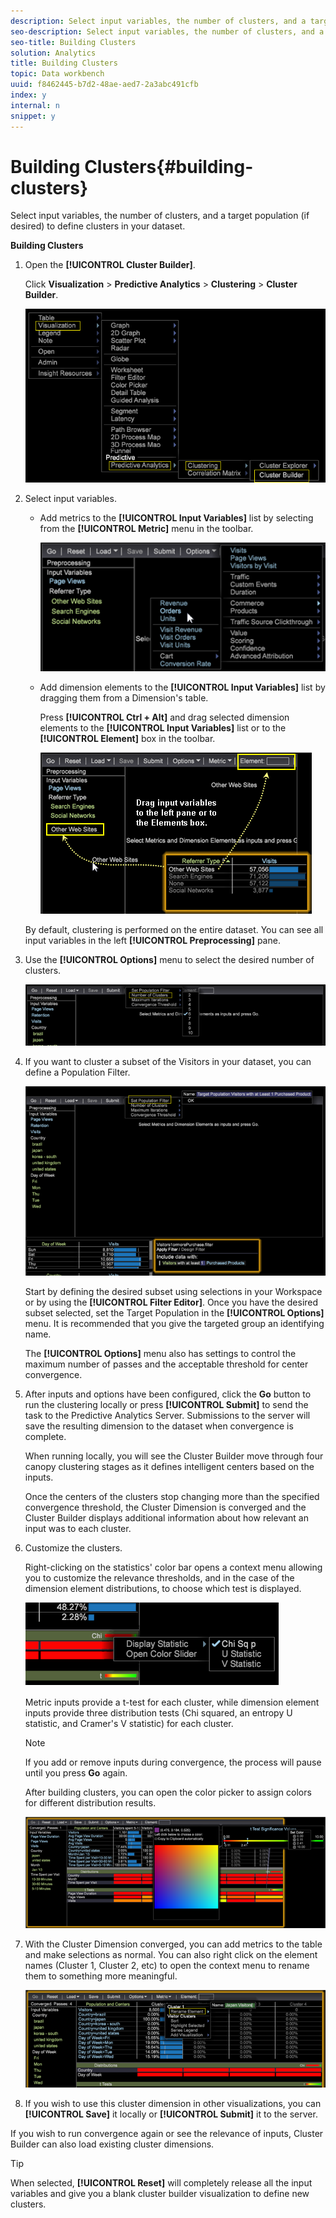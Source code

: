 ```yaml
---
description: Select input variables, the number of clusters, and a target population (if desired) to define clusters in your dataset.
seo-description: Select input variables, the number of clusters, and a target population (if desired) to define clusters in your dataset.
seo-title: Building Clusters
solution: Analytics
title: Building Clusters
topic: Data workbench
uuid: f8462445-b7d2-48ae-aed7-2a3abc491cfb
index: y
internal: n
snippet: y
---
```


# Building Clusters{#building-clusters}

Select input variables, the number of clusters, and a target population (if desired) to define clusters in your dataset.

 **Building Clusters**

1. Open the **[!UICONTROL Cluster Builder]**.

   Click **Visualization** > **Predictive Analytics** > **Clustering** > **Cluster Builder**. 

   ![](assets/cluster-builder-step1.png)

1. Select input variables.

    * Add metrics to the **[!UICONTROL Input Variables]** list by selecting from the **[!UICONTROL Metric]** menu in the toolbar.

      ![](assets/cluster_metric_select.png)

    * Add dimension elements to the **[!UICONTROL Input Variables]** list by dragging them from a Dimension's table.

      Press **[!UICONTROL Ctrl + Alt]** and drag selected dimension elements to the **[!UICONTROL Input Variables]** list or to the **[!UICONTROL Element]** box in the toolbar.

      ![](assets/cluster_dim_select.png)

   By default, clustering is performed on the entire dataset. You can see all input variables in the left **[!UICONTROL Preprocessing]** pane. 
1. Use the **[!UICONTROL Options]** menu to select the desired number of clusters.

   ![](assets/build_cluster_2.png)

1. If you want to cluster a subset of the Visitors in your dataset, you can define a Population Filter.

   ![](assets/build_cluster_3.png)

   Start by defining the desired subset using selections in your Workspace or by using the **[!UICONTROL Filter Editor]**. Once you have the desired subset selected, set the Target Population in the **[!UICONTROL Options]** menu. It is recommended that you give the targeted group an identifying name.

   The **[!UICONTROL Options]** menu also has settings to control the maximum number of passes and the acceptable threshold for center convergence. 

1. After inputs and options have been configured, click the **Go** button to run the clustering locally or press **[!UICONTROL Submit]** to send the task to the Predictive Analytics Server. Submissions to the server will save the resulting dimension to the dataset when convergence is complete.

   When running locally, you will see the Cluster Builder move through four canopy clustering stages as it defines intelligent centers based on the inputs.

   Once the centers of the clusters stop changing more than the specified convergence threshold, the Cluster Dimension is converged and the Cluster Builder displays additional information about how relevant an input was to each cluster. 

1. Customize the clusters.

   Right-clicking on the statistics' color bar opens a context menu allowing you to customize the relevance thresholds, and in the case of the dimension element distributions, to choose which test is displayed.

   ![](assets/build_cluster_7.png)

   Metric inputs provide a t-test for each cluster, while dimension element inputs provide three distribution tests (Chi squared, an entropy U statistic, and Cramer's V statistic) for each cluster.

   >[!NOTE]
   >
   >If you add or remove inputs during convergence, the process will pause until you press **Go** again.

   After building clusters, you can open the color picker to assign colors for different distribution results.

   ![](assets/build_cluster_5.png)

1. With the Cluster Dimension converged, you can add metrics to the table and make selections as normal. You can also right click on the element names (Cluster 1, Cluster 2, etc) to open the context menu to rename them to something more meaningful.

   ![](assets/build_cluster_6.png)

1. If you wish to use this cluster dimension in other visualizations, you can **[!UICONTROL Save]** it locally or **[!UICONTROL Submit]** it to the server.

If you wish to run convergence again or see the relevance of inputs, Cluster Builder can also load existing cluster dimensions.

>[!TIP]
>
>When selected, **[!UICONTROL Reset]** will completely release all the input variables and give you a blank cluster builder visualization to define new clusters.

